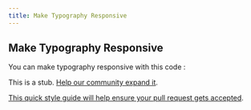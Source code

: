 ```yaml
---
title: Make Typography Responsive
---
```

## Make Typography Responsive

You can make typography responsive with this code :

<style>
  @viewport {
      h2 {
        width: 80vw;
      }
      p {
          width: 75vmin;
      }
  }
</style>

This is a stub. <a href='https://github.com/freecodecamp/guides/tree/master/src/pages/certifications/responsive-web-design/responsive-web-design-principles/make-typography-responsive/index.md' target='_blank' rel='nofollow'>Help our community expand it</a>.

<a href='https://github.com/freecodecamp/guides/blob/master/README.md' target='_blank' rel='nofollow'>This quick style guide will help ensure your pull request gets accepted</a>.

<!-- The article goes here, in GitHub-flavored Markdown. Feel free to add YouTube videos, images, and CodePen/JSBin embeds  -->
